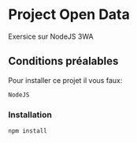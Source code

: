 # Project Open Data

Exersice sur NodeJS 3WA

## Conditions préalables

Pour installer ce projet il vous faux:

```
NodeJS
```

### Installation

```
npm install
```